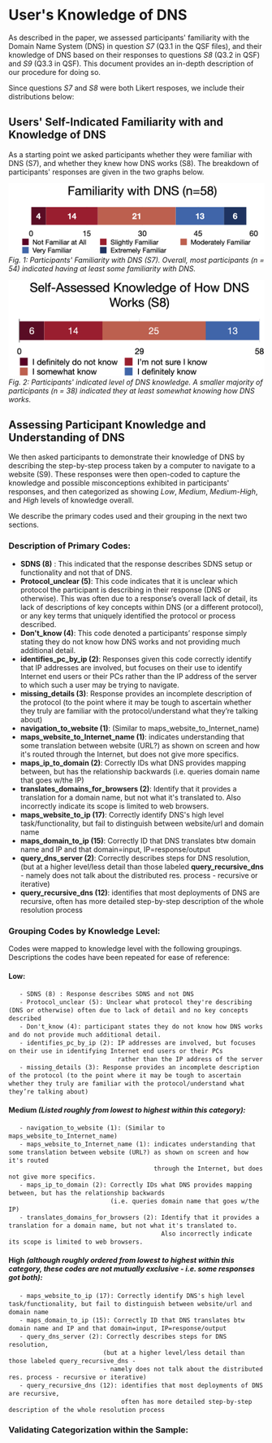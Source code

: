 #  User's Knowledge of DNS 

As described in the paper, we assessed participants' familiarity with the Domain Name System (DNS) in question _S7_ (Q3.1 in the QSF files), and their knowledge of DNS based on their responses to questions _S8_ (Q3.2 in QSF) and _S9_ (Q3.3 in QSF). 
This document provides an in-depth description of our procedure for doing so. 

Since questions _S7_ and _S8_ were both Likert resposes, we include their distributions below:

## Users' Self-Indicated Familiarity with and Knowledge of DNS

As a starting point we asked participants whether they were familiar with DNS (S7), and whether they knew how DNS works (S8).
The breakdown of participants' responses are given in the two graphs below. 

![S7 Familiarity with DNS](figures/dns_familiarity.png)
      *Fig. 1: Participants' Familiarity with DNS (S7). Overall, most participants (n = 54) indicated having at least some familiarity with DNS.*
      
      
![S8 Self-Assessed DNS Knowledge](figures/S8-DnsKnowledge.png)
      *Fig. 2: Participants' indicated level of DNS knowledge. A smaller majority of participants (n = 38) indicated they at least somewhat knowing how DNS works.*
 

## Assessing Participant Knowledge and Understanding of DNS

We then asked participants to demonstrate their knowledge of DNS by describing the step-by-step process taken by a computer to navigate to a website (S9).
These responses were then open-coded to capture the knowledge and possible misconceptions exhibited in participants' responses, and then categorized as showing _Low_, _Medium_, _Medium-High_, and _High_ levels of knowledge overall. 

We describe the primary codes used and their grouping in the next two sections. 

### Description of Primary Codes:

* __SDNS (8)__ : This indicated that the response describes SDNS setup or functionality and not that of DNS. 
* __Protocol\_unclear (5)__: This code indicates that it is unclear which protocol the participant is describing in their response (DNS or otherwise). This was often due to a response’s overall lack of detail, its lack of descriptions of key concepts within DNS (or a different protocol), or any key terms that uniquely identified the protocol or process described. 
* __Don't\_know (4)__: This code denoted a participants’ response simply stating they do not know how DNS works and not providing much additional detail.
* __identifies\_pc\_by\_ip (2)__: Responses given this code correctly identify that IP addresses are involved, but focuses on their use to identify Internet end users or their PCs rather than the IP address of the server to which such a user may be trying to navigate.
* __missing\_details (3)__: Response provides an incomplete description of the protocol (to the point where it may be tough to ascertain whether they truly are familiar with the protocol/understand what they’re talking about)
* __navigation\_to\_website (1)__: (Similar to maps\_website\_to\_Internet\_name)
* __maps\_website\_to\_Internet\_name (1)__: indicates understanding that some translation between website (URL?) as shown on screen and how it's routed through the Internet, but does not give more specifics.
* __maps\_ip\_to\_domain (2)__: Correctly IDs what DNS provides mapping between, but has the relationship backwards (i.e. queries domain name that goes w/the IP)
* __translates\_domains\_for\_browsers (2)__: Identify that it provides a translation for a domain name, but not what it's translated to. Also incorrectly indicate its scope is limited to web browsers.
* __maps\_website\_to\_ip (17)__: Correctly identify DNS's high level task/functionality, but fail to distinguish between website/url and domain name
* __maps\_domain\_to\_ip (15)__: Correctly ID that DNS translates btw domain name and IP and that domain=input, IP=response/output
* __query\_dns\_server (2)__: Correctly describes steps for DNS resolution, (but at a higher level/less detail than those labeled __query\_recursive\_dns__ - namely does not talk about the distributed res. process - recursive or iterative)
* __query\_recursive\_dns (12)__: identifies that most deployments of DNS are recursive, often has more detailed step-by-step description of the whole resolution process


### Grouping Codes by Knowledge Level:
Codes were mapped to knowledge level with the following groupings. Descriptions the codes have been repeated for ease of reference: 

#### Low: 
       - SDNS (8) : Response describes SDNS and not DNS
       - Protocol_unclear (5): Unclear what protocol they're describing (DNS or otherwise) often due to lack of detail and no key concepts described
       - Don't_know (4): participant states they do not know how DNS works and do not provide much additional detail.
       - identifies_pc_by_ip (2): IP addresses are involved, but focuses on their use in identifying Internet end users or their PCs
                                  rather than the IP address of the server
       - missing_details (3): Response provides an incomplete description of the protocol (to the point where it may be tough to ascertain whether they truly are familiar with the protocol/understand what they’re talking about)

#### Medium _(Listed roughly from lowest to highest within this category):_
       - navigation_to_website (1): (Similar to maps_website_to_Internet_name)
       - maps_website_to_Internet_name (1): indicates understanding that some translation between website (URL?) as shown on screen and how it's routed 
                                            through the Internet, but does not give more specifics.
       - maps_ip_to_domain (2): Correctly IDs what DNS provides mapping between, but has the relationship backwards 
                                (i.e. queries domain name that goes w/the IP)
       - translates_domains_for_browsers (2): Identify that it provides a translation for a domain name, but not what it's translated to. 
                                              Also incorrectly indicate its scope is limited to web browsers.

#### High _(although roughly ordered from lowest to highest within this category, these codes are not mutually exclusive - i.e. some responses got both):_
       - maps_website_to_ip (17): Correctly identify DNS's high level task/functionality, but fail to distinguish between website/url and domain name
       - maps_domain_to_ip (15): Correctly ID that DNS translates btw domain name and IP and that domain=input, IP=response/output
       - query_dns_server (2): Correctly describes steps for DNS resolution, 
                              (but at a higher level/less detail than those labeled query_recursive_dns -
                              - namely does not talk about the distributed res. process - recursive or iterative)
       - query_recursive_dns (12): identifies that most deployments of DNS are recursive, 
                                   often has more detailed step-by-step description of the whole resolution process
        
        
### Validating Categorization within the Sample:


        

